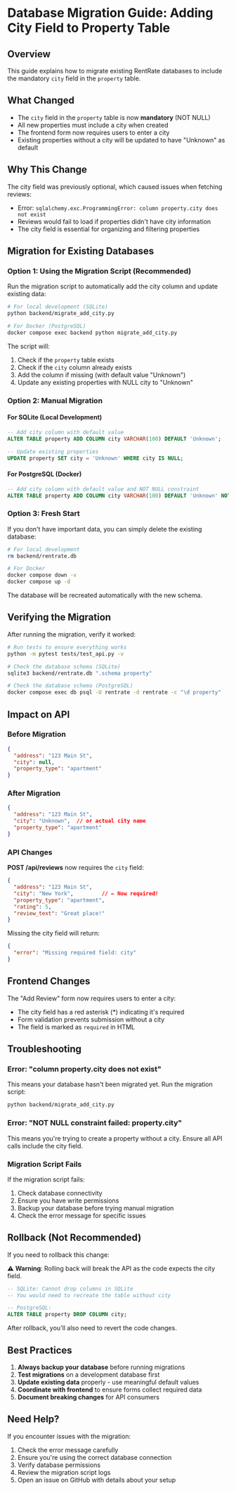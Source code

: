 # Database Migration Guide: Adding City Field to Property Table

## Overview

This guide explains how to migrate existing RentRate databases to include the mandatory `city` field in the `property` table.

## What Changed

- The `city` field in the `property` table is now **mandatory** (NOT NULL)
- All new properties must include a city when created
- The frontend form now requires users to enter a city
- Existing properties without a city will be updated to have "Unknown" as default

## Why This Change

The city field was previously optional, which caused issues when fetching reviews:
- Error: `sqlalchemy.exc.ProgrammingError: column property.city does not exist`
- Reviews would fail to load if properties didn't have city information
- The city field is essential for organizing and filtering properties

## Migration for Existing Databases

### Option 1: Using the Migration Script (Recommended)

Run the migration script to automatically add the city column and update existing data:

```bash
# For local development (SQLite)
python backend/migrate_add_city.py

# For Docker (PostgreSQL)
docker compose exec backend python migrate_add_city.py
```

The script will:
1. Check if the `property` table exists
2. Check if the `city` column already exists
3. Add the column if missing (with default value "Unknown")
4. Update any existing properties with NULL city to "Unknown"

### Option 2: Manual Migration

#### For SQLite (Local Development)

```sql
-- Add city column with default value
ALTER TABLE property ADD COLUMN city VARCHAR(100) DEFAULT 'Unknown';

-- Update existing properties
UPDATE property SET city = 'Unknown' WHERE city IS NULL;
```

#### For PostgreSQL (Docker)

```sql
-- Add city column with default value and NOT NULL constraint
ALTER TABLE property ADD COLUMN city VARCHAR(100) DEFAULT 'Unknown' NOT NULL;
```

### Option 3: Fresh Start

If you don't have important data, you can simply delete the existing database:

```bash
# For local development
rm backend/rentrate.db

# For Docker
docker compose down -v
docker compose up -d
```

The database will be recreated automatically with the new schema.

## Verifying the Migration

After running the migration, verify it worked:

```bash
# Run tests to ensure everything works
python -m pytest tests/test_api.py -v

# Check the database schema (SQLite)
sqlite3 backend/rentrate.db ".schema property"

# Check the database schema (PostgreSQL)
docker compose exec db psql -U rentrate -d rentrate -c "\d property"
```

## Impact on API

### Before Migration
```json
{
  "address": "123 Main St",
  "city": null,
  "property_type": "apartment"
}
```

### After Migration
```json
{
  "address": "123 Main St",
  "city": "Unknown",  // or actual city name
  "property_type": "apartment"
}
```

### API Changes

**POST /api/reviews** now requires the `city` field:

```json
{
  "address": "123 Main St",
  "city": "New York",         // ← Now required!
  "property_type": "apartment",
  "rating": 5,
  "review_text": "Great place!"
}
```

Missing the city field will return:
```json
{
  "error": "Missing required field: city"
}
```

## Frontend Changes

The "Add Review" form now requires users to enter a city:
- The city field has a red asterisk (*) indicating it's required
- Form validation prevents submission without a city
- The field is marked as `required` in HTML

## Troubleshooting

### Error: "column property.city does not exist"

This means your database hasn't been migrated yet. Run the migration script:
```bash
python backend/migrate_add_city.py
```

### Error: "NOT NULL constraint failed: property.city"

This means you're trying to create a property without a city. Ensure all API calls include the city field.

### Migration Script Fails

If the migration script fails:
1. Check database connectivity
2. Ensure you have write permissions
3. Backup your database before trying manual migration
4. Check the error message for specific issues

## Rollback (Not Recommended)

If you need to rollback this change:

⚠️ **Warning**: Rolling back will break the API as the code expects the city field.

```sql
-- SQLite: Cannot drop columns in SQLite
-- You would need to recreate the table without city

-- PostgreSQL:
ALTER TABLE property DROP COLUMN city;
```

After rollback, you'll also need to revert the code changes.

## Best Practices

1. **Always backup your database** before running migrations
2. **Test migrations** on a development database first
3. **Update existing data** properly - use meaningful default values
4. **Coordinate with frontend** to ensure forms collect required data
5. **Document breaking changes** for API consumers

## Need Help?

If you encounter issues with the migration:
1. Check the error message carefully
2. Ensure you're using the correct database connection
3. Verify database permissions
4. Review the migration script logs
5. Open an issue on GitHub with details about your setup
